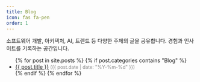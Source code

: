 ```yaml
---
title: Blog
icon: fas fa-pen
order: 1
---
```


<p class="lead">
  소프트웨어 개발, 아키텍처, AI, 트렌드 등 다양한 주제의 글을 공유합니다. 경험과 인사이트를 기록하는 공간입니다.
</p>

<ul>
{% for post in site.posts %}
  {% if post.categories contains "Blog" %}
    <li>
      <a href="{{ post.url | relative_url }}">{{ post.title }}</a>
      <span style="color:#888; font-size:0.9em;">({{ post.date | date: "%Y-%m-%d" }})</span>
    </li>
  {% endif %}
{% endfor %}
</ul> 